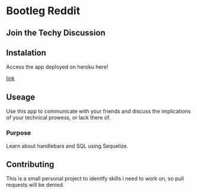 # Bootleg Reddit
## Join the Techy Discussion

## Instalation

Access the app deployed on heroku here!

[link](https://tranquil-journey-93809.herokuapp.com/)

## Useage

Use this app to communicate with your friends and discuss the implications of your technical prowess, or lack there of.

### Purpose

Learn about handlebars and SQL using Sequelize.

## Contributing

This is a small personal project to idenitfy skills i need to work on, so pull requests will be denied.
